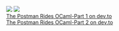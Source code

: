 <div class="center">
<a href="https://www.getpostman.com/"><img src="https://assets.getpostman.com/common-share/postman-logo-horizontal-320x132.png" /></a>
<a href="https://ocaml.org/"><img src="https://ocaml.org/img/colour-logo-white.svg" /></a>
<br />
<a href="https://dev.to/idkjs/the-postman-rides-ocaml-part-1-2a44">The Postman Rides OCaml-Part 1 on dev.to</a>
<br />
<a href="https://dev.to/idkjs/the-postman-rides-ocaml-part-2-58p7">The Postman Rides OCaml-Part 2 on dev.to</a>
</div>